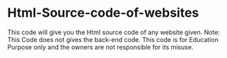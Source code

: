 # Html-Source-code-of-websites

This code will give you the Html source code of any website given. 
Note:
     This Code does not gives the back-end code.
     This code is for Education Purpose only and the owners are not responsible for its misuse. 
